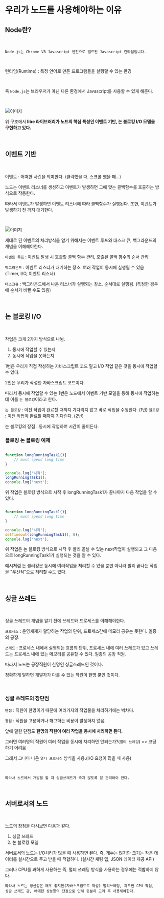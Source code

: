 우리가 노드를 사용해야하는 이유
===

## Node란?

<br>

    Node.js는 Chrome V8 Javascript 엔진으로 빌드된 Javascript 런타임입니다.

<Br>

런타임(Runtime) : 특정 언어로 만든 프로그램들을 실행할 수 있는 환경

<Br>

즉 `Node.js`는 브라우저가 아닌 다른 환경에서 Javascript를 사용할 수 있게 해준다.

<Br>

![이미지](https://grm-project-template-bucket.s3.ap-northeast-2.amazonaws.com/lesson/les_kVVqd_1533200523344/056fbc6066a6b4f3379325043c03eb39c44d77e90196df7900de98044c4708cc.png)

위 구조에서 <strong>libe 라이브러리가 노드의 핵심 특성인 이벤트 기반, 논 블로킹 I/O 모델을 구현하고 있다.</strong>

<br>

## 이벤트 기반

<br>

이벤트 : 어떠한 사건을 의미한다. (클릭했을 때, 스크롤 했을 때...)

노드는 이벤트 리스너를 생성하고 이벤트가 발생하면 그에 맞는 콜백함수를 호출하는 방식으로 작동한다.

따라서 이벤트가 발생하면 이벤트 리스너에 따라 콜백함수가 실행된다.
또한, 이벤트가 발생하기 전 까지 대기한다.

<br>

![이미지](https://cdn.filestackcontent.com/28uVaQ7sRq6LRmU89ptG)

제대로 된 이벤트의 처리방식을 알기 위해서는 이벤트 루프와 태스크 큐, 백그라운드의 개념을 이해해야한다.

`이벤트 루프` : 이벤트 발생 시 호출할 콜백 함수 관리, 호출된 콜백 함수의 순서 관리

`백그라운드` : 이벤트 리스너가 대기하는 장소. 여러 작업이 동시에 실행될 수 있음 (Timer, I/O, 이벤트 리스너)

`태스크큐` : 백그라운드에서 나온 리스너가 실행되는 장소. 순서대로 실행됨. (특정한 경우에 순서가 바뀔 수도 있음)

<br>

## 논 블로킹 I/O

<br>

작업은 크게 2가지 방식으로 나뉨.

1. 동시에 작업할 수 있는지
2. 동시에 작업을 못하는지

1번은 우리가 직접 작성하는 자바스크립트 코드 말고 I/O 작업 같은 것을 동시에 작업할 수 있다.

2번은 우리가 작성한 자바스크립트 코드이다.

따라서 동시에 작업할 수 있는 1번은 노드에서 이벤트 기반 모델을 통해 동시에 작업하는데 이를 `논 블로킹`이라고 한다.

`논 블로킹` : 이전 작업이 완료할 때까지 기다리지 않고 바로 작업을 수행한다. (1번)
`블로킹` : 이전 작업이 완료할 때까지 기다린다. (2번)

논 블로킹의 장점 : 동시에 작업하여 시간이 줄어든다.

### 블로킹 논 블로킹 예제

```javascript

function longRunningTask1(){
    // must spend long time
}

console.log('시작');
longRunningTask1();
console.log('next');

```

위 작업은 블로킹 방식으로 시작 후 longRunningTask1가 끝나야지 다음 작업을 할 수 있다.

```javascript

function longRunningTask1(){
    // must spend long time
}

console.log('시작');
setTimeout(longRunningTask1(), 0);
console.log('next');

```

위 작업은 논 블로킹 방식으로 시작 후 빨리 끝날 수 있는 next작업이 실행되고 그 다음으로 longRunningTask1가 실행되는 것을 알 수 있다.

예시처럼 논 블러킹은 동시에 여러작업을 처리할 수 있을 뿐만 아니라 빨리 끝나는 작업을 "우선적"으로 처리할 수도 있다.

<br>

## 싱글 쓰레드

<Br>

싱글 쓰레드의 개념을 알기 전에 쓰레드와 프로세스를 이해해야한다.

`프로세스` : 운영체제가 할당하는 작업의 단위, 프로세스간에 메모리 공유는 못한다. 일종의 공장.

`쓰레드` : 프로세스 내에서 실행되는 흐름의 단위, 프로세스 내에 여러 쓰레드가 있고 쓰레드는 프로세스 내에 있는 메모리를 공유할 수 있다. 일종의 공장 직원.

따라서 노드는 공장직원이 한명인 싱글스레드인 것이다.

정확하게 말하면 개발자가 다룰 수 있는 직원이 한명 뿐인 것이다.

<Br>

### 싱글 쓰레드의 장단점

`단점` : 직원이 한명이기 때문에 여러가지의 작업물을 처리하기에는 벅차다.

`장점` : 직원을 고용하거나 해고하는 비용이 발생하지 않음.

앞에 말한 단점도 <strong>한명의 직원이 여러 작업을 동시에 처리하면 된다.</strong>

그러면 여러명의 직원이 여러 작업을 동시에 처리하면 안되는가?(`멀티 쓰레딩`) => 코딩 하기 어려움

그래서 그나마 나은 `멀티 프로세싱` 방식을 사용.(I/O 요청이 많을 때 사용)

<Br>

    따라서 노드에서 개발을 할 때 싱글쓰레드가 죽지 않도록 잘 관리해야 한다.

<Br>

## 서버로서의 노드

<br>

노드의 장점을 다시보면 다음과 같다.

1. 싱글 쓰레드
2. 논 블로킹 모델

서버로서의 노드는 I/O처리가 많을 때 사용하면 된다. 즉, 개수는 많지만 크기는 작은 데이터를 실시간으로 주고 받을 때 적합하다. (실시간 채팅 앱, JSON 데이터 제공 API)

그러나 CPU를 과하게 사용하는 즉, 멀티 쓰레딩 방식을 사용하는 경우에는 적합하지 않다.

    따라서 노드는 생산성은 매우 좋지만(자바스크립트로 작성) 멀티쓰레딩, 과도한 CPU 작업, 싱글 쓰레드 관, 애매한 성능등의 단점으로 인해 충분히 고려 후 사용해야한다.
